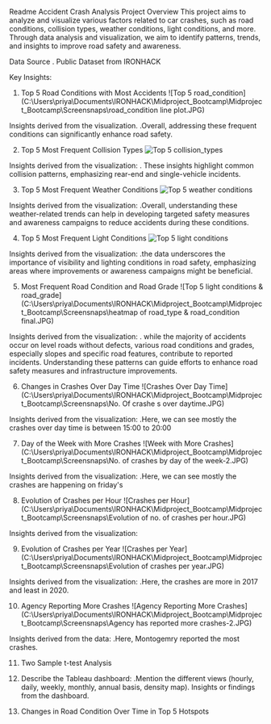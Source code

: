 Readme
Accident Crash Analysis Project
Overview
This project aims to analyze and visualize various factors related to car crashes, such as road conditions, collision types, weather conditions, light conditions, and more. Through data analysis and visualization, we aim to identify patterns, trends, and insights to improve road safety and awareness.

Data Source
. Public Dataset from IRONHACK

Key Insights:

1) Top 5 Road Conditions with Most Accidents
![Top 5 road_condition](C:\Users\priya\Documents\IRONHACK\Midproject_Bootcamp\Midproject_Bootcamp\Screensnaps\road_condition line plot.JPG)

Insights derived from the visualization.
.Overall, addressing these frequent conditions can significantly enhance road safety.

2) Top 5 Most Frequent Collision Types
![Top 5 collision_types](C:\Users\priya\Documents\IRONHACK\Midproject_Bootcamp\Midproject_Bootcamp\Screensnaps\Collition_Type.JPG)

Insights derived from the visualization:
. These insights highlight common collision patterns, emphasizing rear-end and single-vehicle incidents.

3) Top 5 Most Frequent Weather Conditions
![Top 5 weather conditions](C:\Users\priya\Documents\IRONHACK\Midproject_Bootcamp\Midproject_Bootcamp\Screensnaps\Weather_condition.JPG)

Insights derived from the visualization:
.Overall, understanding these weather-related trends can help in developing targeted safety measures and awareness campaigns to reduce accidents during these conditions.


4) Top 5 Most Frequent Light Conditions
![Top 5 light conditions](C:\Users\priya\Documents\IRONHACK\Midproject_Bootcamp\Midproject_Bootcamp\Screensnaps\Light_conditions.JPG)

Insights derived from the visualization:
.the data underscores the importance of visibility and lighting conditions in road safety, emphasizing areas where improvements or awareness campaigns might be beneficial.

5) Most Frequent Road Condition and Road Grade
![Top 5 light conditions & road_grade](C:\Users\priya\Documents\IRONHACK\Midproject_Bootcamp\Midproject_Bootcamp\Screensnaps\heatmap of road_type & road_condition final.JPG)

Insights derived from the visualization:
. while the majority of accidents occur on level roads without defects, various road conditions and grades, especially slopes and specific road features, contribute to reported incidents. Understanding these patterns can guide efforts to enhance road safety measures and infrastructure improvements.

6) Changes in Crashes Over Day Time
![Crashes Over Day Time](C:\Users\priya\Documents\IRONHACK\Midproject_Bootcamp\Midproject_Bootcamp\Screensnaps\No. Of crashe s over daytime.JPG)

Insights derived from the visualization:
.Here, we can see mostly the crashes over day time is between 15:00 to 20:00 

7) Day of the Week with More Crashes
![Week with More Crashes](C:\Users\priya\Documents\IRONHACK\Midproject_Bootcamp\Midproject_Bootcamp\Screensnaps\No. of crashes by day of the week-2.JPG)

Insights derived from the visualization:
.Here, we can see mostly the crashes are happening on friday's

8) Evolution of Crashes per Hour
![Crashes per Hour](C:\Users\priya\Documents\IRONHACK\Midproject_Bootcamp\Midproject_Bootcamp\Screensnaps\Evolution of no. of crashes per hour.JPG)

Insights derived from the visualization:

9) Evolution of Crashes per Year
![Crashes per Year](C:\Users\priya\Documents\IRONHACK\Midproject_Bootcamp\Midproject_Bootcamp\Screensnaps\Evolution of crashes per year.JPG)

Insights derived from the visualization:
.Here, the crashes are more in 2017 and least in 2020.

10) Agency Reporting More Crashes
![Agency Reporting More Crashes](C:\Users\priya\Documents\IRONHACK\Midproject_Bootcamp\Midproject_Bootcamp\Screensnaps\Agency has reported more crashes-2.JPG)

Insights derived from the data:
.Here, Montogemry reported the most crashes.

11) Two Sample t-test Analysis

12) Describe the Tableau dashboard:
.Mention the different views (hourly, daily, weekly, monthly, annual basis, density map).
Insights or findings from the dashboard.

13) Changes in Road Condition Over Time in Top 5 Hotspots
